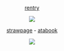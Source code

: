 # 

<p align="center">
<a href="https://rentry.co/worrn">rentry</a>
</p>


<p align="center">
<img src="https://64.media.tumblr.com/704af76bea2904dc04640bb1b509a9ad/acfa19661fd4a22f-8c/s500x750/34c9e673dbb98ac49120c65d096863a733d3f53e.gifv"" class="center">
</p>

<p align="center">
<a href="https://worn.straw.page">strawpage</a> - <a href="https://worn.atabook.org">atabook</a>
</p>



  
<p align="center">  
  <img src="https://komarev.com/ghpvc/?username=your-github-w-rn&color=deb787&abbreviated=true&label=my_lovelies ">
